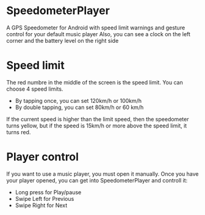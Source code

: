 # SpeedometerPlayer
A GPS Speedometer for Android with speed limit warnings and gesture control for your default music player
Also, you can see a clock on the left corner and the battery level on the right side

# Speed limit
The red numbre in the middle of the screen is the speed limit.
You can choose 4 speed limits. 
- By tapping once, you can set 120km/h or 100km/h
- By double tapping, you can set 80km/h or 60 km/h

If the current speed is higher than the limit speed, then the speedometer turns yellow, but if the speed is 15km/h or more above the speed limit, it turns red.

# Player control
If you want to use a music player, you must open it manually.
Once you have your player opened, you can get into SpeedometerPlayer and controll it:
- Long press for Play/pause
- Swipe Left for Previous
- Swipe Right for Next
